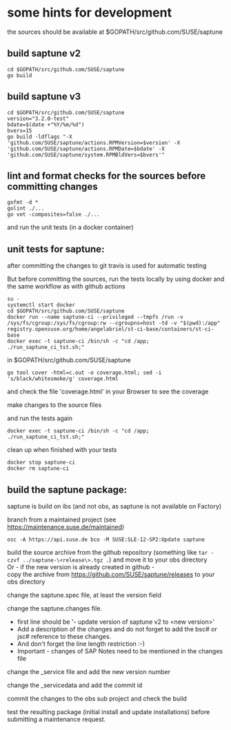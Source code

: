 # some hints for development

the sources should be available at $GOPATH/src/github.com/SUSE/saptune

## build saptune v2
	cd $GOPATH/src/github.com/SUSE/saptune
	go build

## build saptune v3
	cd $GOPATH/src/github.com/SUSE/saptune
	version="3.2.0-test"
	bdate=$(date +"%Y/%m/%d")
	bvers=15
	go build -ldflags "-X 'github.com/SUSE/saptune/actions.RPMVersion=$version' -X 'github.com/SUSE/saptune/actions.RPMDate=$bdate' -X 'github.com/SUSE/saptune/system.RPMBldVers=$bvers'"

## lint and format checks for the sources before committing changes

	gofmt -d *
	golint ./...
	go vet -composites=false ./...

and run the unit tests (in a docker container)

## unit tests for saptune:
after committing the changes to git travis is used for automatic testing

But before committing the sources, run the tests locally by using docker and the same workflow as with github actions

	su -
	systemctl start docker
	cd $GOPATH/src/github.com/SUSE/saptune
	docker run --name saptune-ci --privileged --tmpfs /run -v /sys/fs/cgroup:/sys/fs/cgroup:rw --cgroupns=host -td -v "$(pwd):/app" registry.opensuse.org/home/angelabriel/st-ci-base/containers/st-ci-base
	docker exec -t saptune-ci /bin/sh -c "cd /app; ./run_saptune_ci_tst.sh;"

in $GOPATH/src/github.com/SUSE/saptune

	go tool cover -html=c.out -o coverage.html; sed -i 's/black/whitesmoke/g' coverage.html

and check the file 'coverage.html' in your Browser to see the coverage

make changes to the source files

and run the tests again

	docker exec -t saptune-ci /bin/sh -c "cd /app; ./run_saptune_ci_tst.sh;"

clean up when finished with your tests

	docker stop saptune-ci
	docker rm saptune-ci

## build the saptune package:
saptune is build on ibs (and not obs, as saptune is not available on Factory)

branch from a maintained project (see https://maintenance.suse.de/maintained)

	osc -A https://api.suse.de bco -M SUSE:SLE-12-SP2:Update saptune

build the source archive from the github repository (something like `tar -czvf ../saptune-\<release\>.tgz .`) and move it to your obs directory\
Or - if the new version is already created in github -\
copy the archive from https://github.com/SUSE/saptune/releases to your obs directory

change the saptune.spec file, at least the version field

change the saptune.changes file.
* first line should be '- update version of saptune v2 to \<new version\>'
* Add a description of the changes and do not forget to add the bsc# or jsc# reference to these changes.
* And don't forget the line length restriction :-)
* Important - changes of SAP Notes need to be mentioned in the changes file

change the \_service file and add the new version number

change the \_servicedata and add the commit id

commit the changes to the obs sub project and check the build

test the resulting package (initial install and update installations) before submitting a maintenance request.

